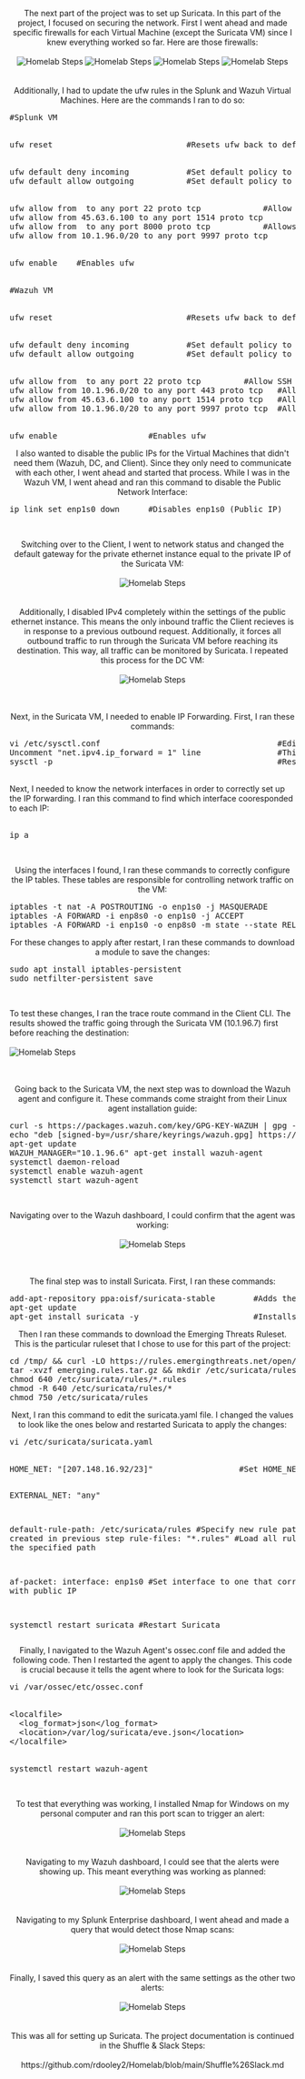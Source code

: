 <p align="center">
The next part of the project was to set up Suricata. In this part of the project, I focused on securing the network. First I went ahead and made specific firewalls for each Virtual Machine (except the Suricata VM) since I knew everything worked so far. Here are those firewalls:<br/><br />
<img src="https://i.imgur.com/z3Ks5Ah.png" alt="Homelab Steps">
<img src="https://i.imgur.com/mOszwI6.png" alt="Homelab Steps">
<img src="https://i.imgur.com/ChiqkAw.png" alt="Homelab Steps">
<img src="https://i.imgur.com/IhWGrp2.png" alt="Homelab Steps">
<br />
<br />
<br />
Additionally, I had to update the ufw rules in the Splunk and Wazuh Virtual Machines. Here are the commands I ran to do so:
<pre>
#Splunk VM 
<br/>
ufw reset                            #Resets ufw back to default
<br /> 
ufw default deny incoming            #Set default policy to deny all inbound traffic
ufw default allow outgoing           #Set default policy to deny all outbound traffic
<br /> 
ufw allow from <My_IP> to any port 22 proto tcp             #Allow SSH from my IP to Splunk 
ufw allow from 45.63.6.100 to any port 1514 proto tcp       #Allows Wazuh Dashboard to communicate with Wazuh Agents
ufw allow from <My_IP> to any port 8000 proto tcp           #Allows my IP address to access the Splunk Enterprise website on this port
ufw allow from 10.1.96.0/20 to any port 9997 proto tcp      #Allows Splunk Forwarder to send data to Splunk Enterprise
<br /> 
ufw enable    #Enables ufw
<br /> 
#Wazuh VM
<br /> 
ufw reset                            #Resets ufw back to default
<br />
ufw default deny incoming            #Set default policy to deny all inbound traffic
ufw default allow outgoing           #Set default policy to deny all outbound traffic
<br />
ufw allow from <My_IP> to any port 22 proto tcp         #Allow SSH from my IP to Splunk
ufw allow from 10.1.96.0/20 to any port 443 proto tcp   #Allows HTTP from any of the Private IPs to the Wazuh Dashboard 
ufw allow from 45.63.6.100 to any port 1514 proto tcp   #Allows Wazuh Dashboard to communicate with Wazuh Agents
ufw allow from 10.1.96.0/20 to any port 9997 proto tcp  #Allows Splunk Forwarder to send data to Splunk Enterprise
<br />
ufw enable                   #Enables ufw
</pre>
<p align="center">
I also wanted to disable the public IPs for the Virtual Machines that didn't need them (Wazuh, DC, and Client). Since they only need to communicate with each other, I went ahead and started that process. While I was in the Wazuh VM, I went ahead and ran this command to disable the Public Network Interface:
<pre>
ip link set enp1s0 down      #Disables enp1s0 (Public IP)
</pre>
<br />
<p align="center">
Switching over to the Client, I went to network status and changed the default gateway for the private ethernet instance equal to the private IP of the Suricata VM: <br/><br />
<img src="https://i.imgur.com/FaKBJoV.png" alt="Homelab Steps">
<br />
<br />
<br />
Additionally, I disabled IPv4 completely within the settings of the public ethernet instance. This means the only inbound traffic the Client recieves is in response to a previous outbound request. Additionally, it forces all outbound traffic to run through the Suricata VM before reaching its destination. This way, all traffic can be monitored by Suricata. I repeated this process for the DC VM: <br/><br />
<img src="https://i.imgur.com/CN5knZr.png" alt="Homelab Steps">
<br />
<br />
<br />
<p align="center">
Next, in the Suricata VM, I needed to enable IP Forwarding. First, I ran these commands:
<pre>
vi /etc/sysctl.conf                                     #Edit configuration file
Uncomment "net.ipv4.ip_forward = 1" line                #This variable allows IP Forwarding 
sysctl -p                                               #Restart to apply changes           
</pre>
<br />
Next, I needed to know the network interfaces in order to correctly set up the IP forwarding. I ran this command to find which interface cooresponded to each IP: <br/><br />
<pre>
ip a
</pre>
<br />
<p align="center">
Using the interfaces I found, I ran these commands to correctly configure the IP tables. These tables are responsible for controlling network traffic on the VM:
<pre>
iptables -t nat -A POSTROUTING -o enp1s0 -j MASQUERADE        #Hide Private IP (enp8s0) requests behind the Public IP counterpart (enp1s0)
iptables -A FORWARD -i enp8s0 -o enp1s0 -j ACCEPT                                                                  #Allow outbound traffic
iptables -A FORWARD -i enp1s0 -o enp8s0 -m state --state RELATED,ESTABLISHED -j ACCEPT                              #Allow inbound traffic
</pre>
<p align="center">
For these changes to apply after restart, I ran these commands to download a module to save the changes:
<pre>
sudo apt install iptables-persistent 
sudo netfilter-persistent save 
</pre>
<br />
<p align="center">

To test these changes, I ran the trace route command in the Client CLI. The results showed the traffic going through the Suricata VM (10.1.96.7) first before reaching the destination: <br/><br />
<img src="https://i.imgur.com/y4PVUhc.png" alt="Homelab Steps">
<br />
<br />
<br />
<p align="center">
Going back to the Suricata VM, the next step was to download the Wazuh agent and configure it. These commands come straight from their Linux agent installation guide:
<pre>
curl -s https://packages.wazuh.com/key/GPG-KEY-WAZUH | gpg --no-default-keyring --keyring gnupg-ring:/usr/share/keyrings/wazuh.gpg --import && chmod 644 /usr/share/keyrings/wazuh.gpg         #Installs the GPG key
echo "deb [signed-by=/usr/share/keyrings/wazuh.gpg] https://packages.wazuh.com/4.x/apt/ stable main" | tee -a /etc/apt/sources.list.d/wazuh.list                                          #Adds the Wazuh Repository
apt-get update
WAZUH_MANAGER="10.1.96.6" apt-get install wazuh-agent               #Installs the agent
systemctl daemon-reload                                             #Reloads daemon to apply changes 
systemctl enable wazuh-agent                                        #Enables the agent
systemctl start wazuh-agent                                         #Starts the agent
</pre>
<br />
<p align="center">
Navigating over to the Wazuh dashboard, I could confirm that the agent was working: <br/><br />
<img src="https://i.imgur.com/q1jPWUy.png" alt="Homelab Steps">
<br />
<br />
<br />
<p align="center">
The final step was to install Suricata. First, I ran these commands:
<pre>
add-apt-repository ppa:oisf/suricata-stable        #Adds the Suricata Repository
apt-get update 
apt-get install suricata -y                        #Installs Suricata
</pre>
<p align="center">
Then I ran these commands to download the Emerging Threats Ruleset. This is the particular ruleset that I chose to use for this part of the project:
<pre>
cd /tmp/ && curl -LO https://rules.emergingthreats.net/open/suricata-6.0.8/emerging.rules.tar.gz                           #Installs the Emerging Threats Ruleset
tar -xvzf emerging.rules.tar.gz && mkdir /etc/suricata/rules && mv rules/*.rules /etc/suricata/rules/                      #Makes a new directory and stores the ruleset there
chmod 640 /etc/suricata/rules/*.rules                                                                                      #Assigns correct permissions for the rules
chmod -R 640 /etc/suricata/rules/*
chmod 750 /etc/suricata/rules
</pre>
<p align="center">
Next, I ran this command to edit the suricata.yaml file. I changed the values to look like the ones below and restarted Suricata to apply the changes:
<pre>
vi /etc/suricata/suricata.yaml
<br/>  
HOME_NET: "[207.148.16.92/23]"                  #Set HOME_NET equal to the Suricata public IP
  
EXTERNAL_NET: "any"
  
default-rule-path: /etc/suricata/rules          #Specify new rule path I created in previous step
rule-files:
  "*.rules"                                     #Load all rules within the specified path

af-packet:
  interface: enp1s0                             #Set interface to one that correalates with public IP

systemctl restart suricata                      #Restart Suricata
</pre>
<p align="center">
Finally, I navigated to the Wazuh Agent's ossec.conf file and added the following code. Then I restarted the agent to apply the changes. This code is crucial because it tells the agent where to look for the Suricata logs:
<pre>
vi /var/ossec/etc/ossec.conf      
<br/>
&lt;localfile&gt;
  &lt;log_format&gt;json&lt;/log_format&gt;
  &lt;location&gt;/var/log/suricata/eve.json&lt;/location&gt;
&lt;/localfile&gt;
<br/>
systemctl restart wazuh-agent
</pre>
<br />
<p align="center">
To test that everything was working, I installed Nmap for Windows on my personal computer and ran this port scan to trigger an alert: <br/><br />
<img src="https://i.imgur.com/Bp6Wp0P.png" alt="Homelab Steps">
<br />
<br />
<br />
Navigating to my Wazuh dashboard, I could see that the alerts were showing up. This meant everything was working as planned: <br/><br />
<img src="https://i.imgur.com/ctgWYRw.png" alt="Homelab Steps">
<br />
<br />
<br />
Navigating to my Splunk Enterprise dashboard, I went ahead and made a query that would detect those Nmap scans: <br/><br />
<img src="https://i.imgur.com/HjMQ4Kf.png" alt="Homelab Steps">
<br />
<br />
<br />
Finally, I saved this query as an alert with the same settings as the other two alerts: <br/><br />
<img src="https://i.imgur.com/j5a2Sl5.png" alt="Homelab Steps">
<br />
<br />
<br />
This was all for setting up Suricata. The project documentation is continued in the Shuffle & Slack Steps: <br/><br />
https://github.com/rdooley2/Homelab/blob/main/Shuffle%26Slack.md

